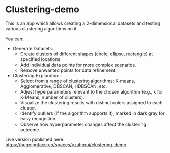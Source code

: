 # Clustering-demo
This is an app which allows creating a 2-dimensional datasets and testing various clustering algorithms on it.

You can:
  * Generate Datasets:
    - Create clusters of different shapes (circle, ellipse, rectangle) at specified locations.
    - Add individual data points for more complex scenarios.
    - Remove unwanted points for data refinement.
  * Clustering Exploration:
    - Select from a range of clustering algorithms: K-means, Agglomerative, DBSCAN, HDBSCAN, etc.
    - Adjust hyperparameters relevant to the chosen algorithm (e.g., k for K-Means, number of clusters).
    - Visualize the clustering results with distinct colors assigned to each cluster.
    - Identify outliers (if the algorithm supports it), marked in dark gray for easy recognition.
    - Observe how hyperparameter changes affect the clustering outcome.

Live version published here: https://huggingface.co/spaces/vzahorui/clustering-demo
